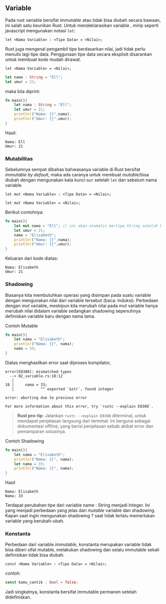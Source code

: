 ## Variable

Pada rust variable bersifat _immutable_ atau tidak bisa diubah secara bawaan, ini salah satu keunikan Rust. Untuk mendeklarasikan
variable , mirip seperti javascript mengunakan notasi `let`:

`let <Nama Variable> : <Tipe Data> = <Nilai>;`

Rust juga mengenal pengambil tipe berdasarkan nilai, jadi tidak perlu menulis lagi tipe data. Penggunaan tipe data secara eksplisit disarankan untuk membuat kode mudah dirawat.

`let <Nama Variable> = <Nilai>;`

```rust
let nama : String = "Ell";
let umur = 21;
```

maka bila diprint:

```rust
fn main(){
    let nama : String = "Ell";
    let umur = 21;
    println!("Nama: {}",nama);
    println!("Umur: {}",umur);
}
```
Hasil:

```
Nama: Ell
Umur: 21
```

### Mutabilitas

Sebelumnya sempat dibahas bahwasanya variable di Rust bersifat _immutable by default_, maka ada caranya untuk membuat _mutable_/bisa diubah dengan mengunakan kata kunci `mut` setelah `let` dan sebelum nama variable.

`let mut <Nama Variable> : <Tipe Data> = <Nilai>;`

`let mut <Nama Variable> = <Nilai>;`

Berikut contohnya:

```rust
fn main(){
    let mut nama = "Ell"; // ini akan otomatis bertipe String setelah konversi dari tiipe str
    let umur = 21;
    nama = "Elisabeth";
    println!("Nama: {}",nama);
    println!("Umur: {}",umur);
}
```
Keluaran dari kode diatas:

```
Nama: Elisabeth
Umur: 21
```

### Shadowing

Biasanya kita membutuhkan operasi yang disimpan pada suatu variable dengan mengunakan nilai dari variable tersebut (baca: Induksi).
Perbedaan dengan _mut_ variable, meskipun kita merubah nilai pada mut variable hanya merubah nilai didalam variable sedangkan shadowing sepenuhnya definiskan variable baru dengan nama lama.

Contoh Mutable
```rust
fn main(){
    let nama = "Elisabeth";
    println!("Nama: {}", nama);
    nama = 33;
}
```

Diatas menghasilkan error saat diproses kompilator,

```
error[E0308]: mismatched types
  --> 02_variable.rs:18:12
   |
18 |     nama = 33;
   |            ^^ expected `&str`, found integer

error: aborting due to previous error

For more information about this error, try `rustc --explain E0308`.
```

> **Rust pro-tip**: Jalankan `rustc --explain E0308` diterminal, untuk mendapat penjelasan langsung dari terminal. Ini berguna sebagai dokumentasi offline, yang berisi penjelasan sebab akibat error dan pemamparan solusinya.

Contoh Shadowing
```rust
fn main(){
    let nama = "Elisabeth";
    println!("Nama: {}", nama);
    let nama = 33;
    println!("Nama: {}", nama);
}
```

Hasil

```
Nama: Elisabeth
Nama: 33
```

Terdapat perubahan tipe dari variable name : String menjadi Integer. Ini yang menjadi perbedaan yang jelas dari _mutable_ variable dan shadowing.
Kapan saat ingin mengunakan shadowing ? saat tidak terlalu memerlukan variable yang berubah-ubah.

### Konstanta

Perbedaan dari variable _immutable_, konstanta merupakan variable tidak bisa diberi sifat mutable, melakukan shadowing dan selalu immutable sekali definisikan tidak bisa diubah.

`const <Nama Variable> : <Tipe Data> = <Nilai>;`

contoh:

```rust
const kamu_cantik : bool = false;
```

Jadi singkatnya, konstanta bersifat immutable permanen setelah didefiniskan.
